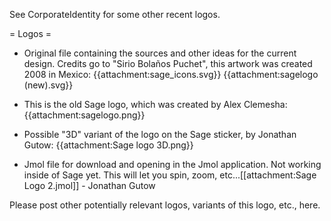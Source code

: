 See CorporateIdentity for some other recent logos.

= Logos =

* Original file containing the sources and other ideas for the current design. Credits go to "Sirio Bolaños Puchet", this artwork was created 2008 in Mexico:
{{attachment:sage_icons.svg}}
{{attachment:sagelogo (new).svg}}

* This is the old Sage logo, which was created by Alex Clemesha:
{{attachment:sagelogo.png}}

* Possible "3D" variant of the logo on the Sage sticker, by Jonathan Gutow:
{{attachment:Sage logo 3D.png}}
 
* Jmol file for download and opening in the Jmol application.  Not working inside of Sage yet.  This will let you spin, zoom, etc...[[attachment:Sage Logo 2.jmol]] - Jonathan Gutow

Please post other potentially relevant logos, variants of this logo, etc., here. 
